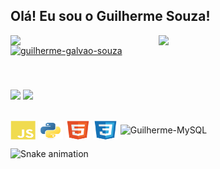 ## Olá! Eu sou o Guilherme Souza!
<div align="center">
  <a href="https://github.com/guilherme-galvao-souza">
  <img align= "left" width="47%"  src="https://github-readme-stats.vercel.app/api?username=guilherme-galvao-souza&show_icons=true&theme=dracula&include_all_commits=true&count_private=true"/>
  <img align= "left" width="47%" src="https://github-readme-stats.vercel.app/api/top-langs/?username=guilherme-galvao-souza&layout=compact&langs_count=7&theme=dracula"/>
</div>

<p align="left"> <img src="https://komarev.com/ghpvc/?username=guilherme-galvao-souza&label=Profile%20views&color=0e75b6&style=flat" alt="guilherme-galvao-souza" /> </p>

<br>
  <h3 align="left"></h3>
<p align="left">
<a href="https://www.linkedin.com/in/guilherme-galvão-de-souza/" target="_blank"><img src="https://img.shields.io/badge/-LinkedIn-%230077B5?style=for-the-badge&logo=linkedin&logoColor=white" target="_blank"></a> 
  <a href = "mailto:delayggz@hotmail.com"><img src="https://img.shields.io/badge/-Hotmail-0078D4?style=flat-square&logo=microsoft-outlook&logoColor=white" target="_blank"></a>
 
</div>
<div style="display: inline_block"><br>
  <img align="center" alt="Guilherme-Js" height="30" width="40" src="https://raw.githubusercontent.com/devicons/devicon/master/icons/javascript/javascript-plain.svg">
  <img align="center" alt="Guilherme-Python" height="30" width="40" src="https://raw.githubusercontent.com/devicons/devicon/master/icons/python/python-original.svg">
  <img align="center" alt="Guilherme-HTML" height="30" width="40" src="https://raw.githubusercontent.com/devicons/devicon/master/icons/html5/html5-original.svg">
  <img align="center" alt="Guilherme-CSS" height="30" width="40" src="https://raw.githubusercontent.com/devicons/devicon/master/icons/css3/css3-original.svg">
  <img align="center" alt="Guilherme-MySQL" height="30" widht="40" src="https://cdn.jsdelivr.net/gh/devicons/devicon/icons/mysql/mysql-original-wordmark.svg"
</div>

![Snake animation](https://github.com/guilherme-galvao-souza/guilherme-galvao-souza/blob/output/github-contribution-grid-snake.svg)

